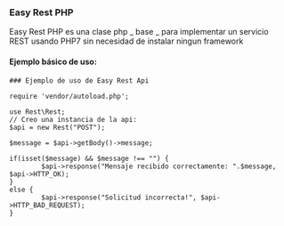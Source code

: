 ### Easy Rest PHP

Easy Rest PHP es una clase php _ base _ para implementar un servicio REST usando PHP7 sin necesidad de instalar ningun framework

#### Ejemplo básico de uso:

	### Ejemplo de uso de Easy Rest Api

	require 'vendor/autoload.php';

	use Rest\Rest;
	// Creo una instancia de la api:
	$api = new Rest("POST");

	$message = $api->getBody()->message;
	
	if(isset($message) && $message !== "") {
	        $api->response("Mensaje recibido correctamente: ".$message, $api->HTTP_OK);
	}
	else {
        	$api->response("Solicitud incorrecta!", $api->HTTP_BAD_REQUEST);
	}



